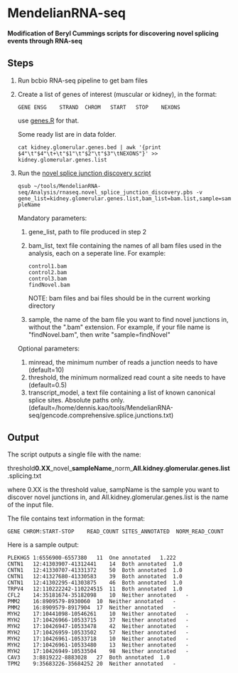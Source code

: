 # MendelianRNA-seq

#### Modification of Beryl Cummings scripts for discovering novel splicing events through RNA-seq

## Steps

1. Run bcbio RNA-seq pipeline to get bam files

2. Create a list of genes of interest (muscular or kidney), in the format:
	
	```GENE	ENSG	STRAND	CHROM	START	STOP	NEXONS```

	use [genes.R](https://github.com/naumenko-sa/bioscripts/blob/master/genes.R) for that.

	Some ready list are in data folder.

	```cat kidney.glomerular.genes.bed | awk '{print $4"\t"$4"\t+\t"$1"\t"$2"\t"$3"\tNEXONS"}' >> kidney.glomerular.genes.list```

3. Run the [novel splice junction discovery script](https://github.com/dennis-kao/MendelianRNA-seq/blob/master/Analysis/rnaseq.novel_splice_junction_discovery.pbs)

	```qsub ~/tools/MendelianRNA-seq/Analysis/rnaseq.novel_splice_junction_discovery.pbs -v gene_list=kidney.glomerular.genes.list,bam_list=bam.list,sample=sampleName```

	Mandatory parameters:
	1. gene_list, path to file produced in step 2
	2. bam_list, text file containing the names of all bam files used in the analysis, each on a seperate line. For example:

		```
		control1.bam
		control2.bam
		control3.bam
		findNovel.bam
		```
		NOTE: bam files and bai files should be in the current working directory
	
	3. sample, the name of the bam file you want to find novel junctions in, without the ".bam" extension. For example, if your file name is "findNovel.bam", then write "sample=findNovel"

	Optional parameters:
	1. minread, the minimum number of reads a junction needs to have (default=10)
	2. threshold, the minimum normalized read count a site needs to have (default=0.5)
	3. transcript_model, a text file containing a list of known canonical splice sites. Absolute paths only. (default=/home/dennis.kao/tools/MendelianRNA-seq/gencode.comprehensive.splice.junctions.txt)
	
## Output

The script outputs a single file with the name:

threshold**0.XX**\_novel\_**sampleName**\_norm\_**All.kidney.glomerular.genes.list**.splicing.txt

where 0.XX is the threshold value, sampName is the sample you want to discover novel junctions in, and All.kidney.glomerular.genes.list is the name of the input file.

The file contains text information in the format:

```GENE	CHROM:START-STOP	READ_COUNT SITES_ANNOTATED	NORM_READ_COUNT```

Here is a sample output:

```
PLEKHG5	1:6556900-6557380	11	One annotated	1.222
CNTN1	12:41303907-41312441	14	Both annotated	1.0
CNTN1	12:41330707-41331372	50	Both annotated	1.0
CNTN1	12:41327680-41330583	39	Both annotated	1.0
CNTN1	12:41302295-41303875	46	Both annotated	1.0
TRPV4	12:110222242-110224515	11	Both annotated	1.0
CFL2	14:35181674-35182098	10	Neither annotated	-
PMM2	16:8909579-8930060	10	Neither annotated	-
PMM2	16:8909579-8917904	17	Neither annotated	-
MYH2	17:10441098-10546261	10	Neither annotated	-
MYH2	17:10426966-10533715	37	Neither annotated	-
MYH2	17:10426947-10533478	42	Neither annotated	-
MYH2	17:10426959-10533502	57	Neither annotated	-
MYH2	17:10426961-10533718	10	Neither annotated	-
MYH2	17:10426961-10533480	13	Neither annotated	-
MYH2	17:10426949-10533504	98	Neither annotated	-
CAV3	3:8819222-8883028	27	Both annotated	1.0
TPM2	9:35683226-35684252	20	Neither annotated	-
```
